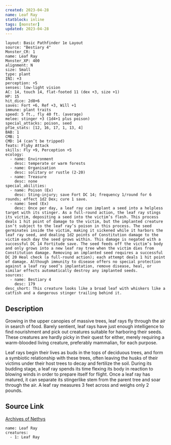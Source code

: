 ```yaml
---
created: 2023-04-28
name: Leaf Ray
statblock: inline
tags: [monster]
updated: 2023-04-28
---
```

```statblock
layout: Basic Pathfinder 1e Layout
source: "Bestiary 4"
Monster_CR: 1
name: Leaf Ray
Monster_XP: 400
alignment: N
size: Small
type: plant
INI: +3
perception: +5
senses: low-light vision
AC: 14, touch 14, flat-footed 11 (dex +3, size +1)
HP: 15
hit_dice: 2d8+6
saves: Fort +6, Ref +3, Will +1
immune: plant traits
speed: 5 ft., fly 40 ft. (average)
melee: stinger +3 (1d4+1 plus poison)
special_attacks: poison, seed
pf1e_stats: [12, 16, 17, 1, 13, 4]
BAB: 1
CMB: 1
CMD: 14 (can’t be tripped)
feats: Flyby Attack
skills: Fly +9, Perception +5
ecology:
  - name: Environment
    desc: temperate or warm forests
  - name: Organisation
    desc: solitary or rustle (2-20)
  - name: Treasure
    desc: none
special_abilities:
  - name: Poison (Ex)
    desc: Sting-injury; save Fort DC 14; frequency 1/round for 6 rounds; effect 1d2 Dex; cure 1 save.
  - name: Seed (Ex)
    desc: Once per day, a leaf ray can implant a seed into a helpless target with its stinger. As a full-round action, the leaf ray stings its victim, depositing a seed into the victim’s flesh. This process deals 1 hit point of damage to the victim, but the implanted creature isn’t subject to the leaf ray’s poison in this process. The seed germinates inside the victim, making it sickened while it harbors the leaf ray seed, and dealing 1d2 points of Constitution damage to the victim each day the seed grows within. This damage is negated with a successful DC 14 Fortitude save. The seed feeds off the victim’s body and only grows into a new leaf ray tree when the victim dies from Constitution damage. Removing an implanted seed requires a successful DC 20 Heal check (a full-round action); each attempt deals 1 hit point of damage. Although immunity to disease offers no special protection against a leaf ray seed’s implantation, remove disease, heal, or similar effects automatically destroy any implanted seeds.
sources:
  - name: Bestiary 4
    desc: 179
desc_short: This creature looks like a broad leaf with whiskers like a catfish and a dangerous stinger trailing behind it.
```
## Description
Growing in the upper canopies of massive trees, leaf rays fly through the air in search of food. Barely sentient, leaf rays have just enough intelligence to find nourishment and pick out creatures suitable for harboring their seeds. These creatures are hardly picky in their quest for either, merely requiring a warm-blooded living creature, preferably mammalian, for each purpose.

Leaf rays begin their lives as buds in the tops of deciduous trees, and form a symbiotic relationship with these trees, often leaving the husks of their victims under their host trees to decay and fertilize the soil. During its budding stage, a leaf ray spends its time flexing its body in reaction to blowing winds in order to prepare itself for flight. Once a leaf ray has matured, it can separate its stingerlike stem from the parent tree and soar through the air. A leaf ray measures 3 feet across and weighs only 2 pounds.
## Source Link
[Archives of Nethys](https://aonprd.com/MonsterDisplay.aspx?ItemName=Leaf%20Ray)
```encounter-table
name: Leaf Ray
creatures:
  - 1: Leaf Ray
```
